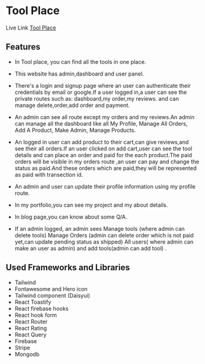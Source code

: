 # Tool Place

Live Link [Tool Place](https://tools-place-957b6.web.app/)

## Features

* In Tool place, you can find all the tools in one place.

* This website has admin,dashboard and user panel.

* There's a login and signup page where an user can authenticate their credentials by email or google.If a user logged in,a user can see the private routes such as: dashboard,my order,my reviews. and can manage delete,order,add order and payment.

* An admin can see all route except my orders and my reviews.An admin can manage all the dashboard like all My Profile, Manage All Orders, Add A Product, Make Admin, Manage Products.

* An logged in user can add product to their cart,can give reviews,and see their all orders.If an user clicked on add cart,user can see the tool details and can place an order and paid for the each product.The paid orders will be visible in my orders route ,an user can pay and change the status as paid.And these orders which are  paid,they will be represented as paid with transection id.

* An admin and user can update their profile information using my profile route.

* In my portfolio,you can see my project and my about details.

* In blog page,you can know about some Q/A.

* If an admin logged, an admin sees Manage tools (where admin can delete tools) Manage Orders (admin can delete order which is not paid yet,can update pending status as shipped) All users( where admin can make an user as admin) and add tools(admin can add tool) .

## Used Frameworks and Libraries

* Tailwind
* Fontawesome and Hero icon
* Tailwind component (Daisyui)
* React Toastify
* React firebase hooks
* React hook form
* React Router
* React Rating
* React Query
* Firebase
* Stripe
* Mongodb